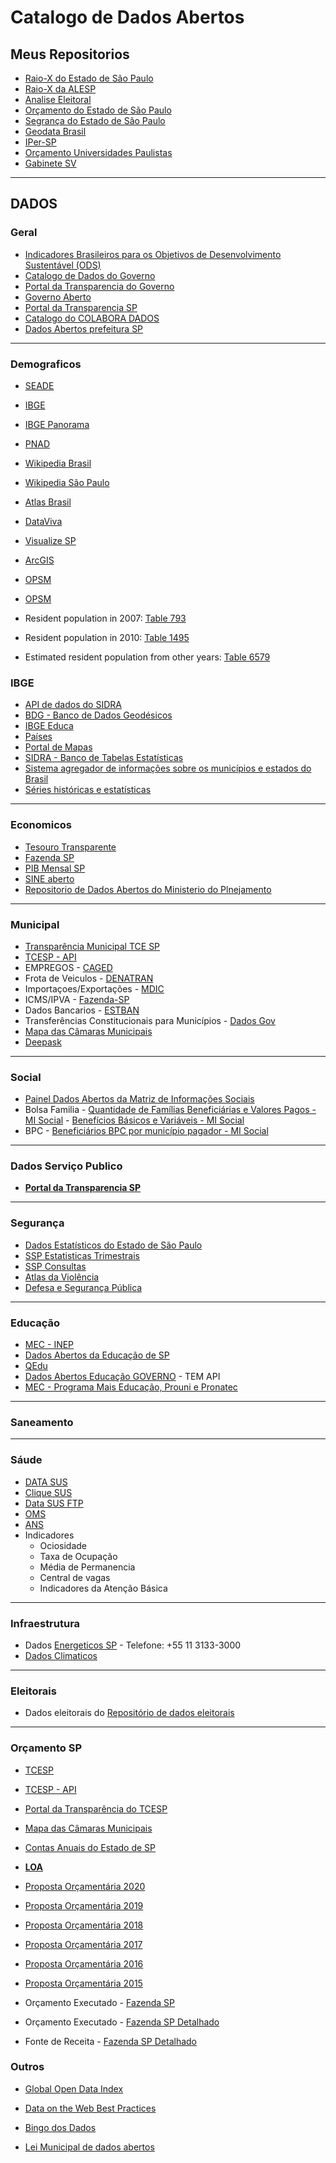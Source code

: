 # Catalogo de Dados Abertos

## Meus Repositorios

- [Raio-X do Estado de São Paulo](https://github.com/d116626/raiox_sp)
- [Raio-X da ALESP](https://github.com/d116626/raioX_alesp)
- [Analise Eleitoral](https://github.com/d116626/analise_eleitoral)
- [Orçamento do Estado de São Paulo](https://github.com/d116626/orcamento_sp)
- [Segrança do Estado de São Paulo](https://github.com/d116626/seguranca_sp)
- [Geodata Brasil](https://github.com/d116626/brasil_geodata)
- [IPer-SP](https://github.com/d116626/iper_sp)
- [Orçamento Universidades Paulistas](https://github.com/d116626/universidades_paulistas)
- [Gabinete SV](https://github.com/d116626/gabinete_sv)

----

## DADOS

### Geral
- [Indicadores Brasileiros para os Objetivos de Desenvolvimento Sustentável (ODS)](https://odsbrasil.gov.br/)
- [Catalogo de Dados do Governo](http://dados.gov.br/dataset?_organization_limit=0)
- [Portal da Transparencia do Governo](http://www.portaltransparencia.gov.br/servidores)
- [Governo Aberto](http://www.governoaberto.sp.gov.br/)
- [Portal da Transparencia SP](http://www.transparencia.sp.gov.br/)
- [Catalogo do COLABORA DADOS](http://colaboradados.com.br/)
- [Dados Abertos prefeitura SP](http://dados.prefeitura.sp.gov.br/)




----
### Demograficos
- [SEADE](http://www.seade.gov.br/lista-produtos/)
- [IBGE](https://seriesestatisticas.ibge.gov.br/lista_tema.aspx?op=0&no=10#)
- [IBGE Panorama](https://cidades.ibge.gov.br/brasil/sp/panorama)
- [PNAD](https://br.advfn.com/indicadores/pnad)


- [Wikipedia Brasil](https://pt.wikipedia.org/wiki/Demografia_do_Brasil)
- [Wikipedia São Paulo](https://pt.wikipedia.org/wiki/S%C3%A3o_Paulo_(estado)#cite_note-IBGE_Pop_2019-2)


- [Atlas Brasil](http://atlasbrasil.org.br/2013/pt/perfil_uf/sao-paulo)
- [DataViva](http://dataviva.info/en/location/4sp090607)

- [Visualize SP](http://visualizesp.seade.gov.br/category/demografia/)




- [ArcGIS](https://www.arcgis.com/home/index.html)

- [OPSM](https://wiki.openstreetmap.org/wiki/API)
- [OPSM](https://towardsdatascience.com/loading-data-from-openstreetmap-with-python-and-the-overpass-api-513882a27fd0)



- Resident population in 2007: [Table 793](https://sidra.ibge.gov.br/pesquisa/censo-demografico/contagem-2007/tabelas)
- Resident population in 2010: [Table 1495](https://sidra.ibge.gov.br/pesquisa/censo-demografico/demografico-2010/amostra-resultados-gerais)
- Estimated resident population from other years: [Table 6579](https://sidra.ibge.gov.br/pesquisa/estimapop/tabelas)

### IBGE
- [API de dados do SIDRA](http://api.sidra.ibge.gov.br/)
- [BDG - Banco de Dados Geodésicos](http://www.bdg.ibge.gov.br/appbdg/)
- [IBGE Educa](https://educa.ibge.gov.br/)
- [Países](https://paises.ibge.gov.br/)
- [Portal de Mapas](https://portaldemapas.ibge.gov.br/portal.php)
- [SIDRA - Banco de Tabelas Estatísticas](https://sidra.ibge.gov.br/home/ipca/brasil)
- [Sistema agregador de informações sobre os municípios e estados do Brasil](https://cidades.ibge.gov.br/)
- [Séries históricas e estatísticas](https://seriesestatisticas.ibge.gov.br/)


----
### Economicos
- [Tesouro Transparente](http://www.tesourotransparente.gov.br/)
- [Fazenda SP](https://portal.fazenda.sp.gov.br/acessoinformacao)
- [PIB Mensal SP](http://www.seade.gov.br/produtos/pib-mensal/)
- [SINE aberto](https://sineaberto.economia.gov.br/vagas.html)
- [Repositorio de Dados Abertos do Ministerio do Plnejamento](http://www.planejamento.gov.br/repositorio-de-dados-abertos/repositorio-de-dados-abertos)


----
### Municipal
- [Transparência Municipal TCE SP](https://transparencia.tce.sp.gov.br/)
- [TCESP - API](https://transparencia.tce.sp.gov.br/apis)
- EMPREGOS - [CAGED](http://pdet.mte.gov.br/)
- Frota de Veiculos - [DENATRAN](https://infraestrutura.gov.br/component/content/article/115-portal-denatran/8552-estat%C3%ADsticas-frota-de-ve%C3%ADculos-denatran.html)
- Importaçoes/Exportações - [MDIC](http://www.mdic.gov.br/index.php/comercio-exterior/estatisticas-de-comercio-exterior/base-de-dados-do-comercio-exterior-brasileiro-arquivos-para-download)     
- ICMS/IPVA - [Fazenda-SP](https://www.fazenda.sp.gov.br/RepasseConsulta/Consulta/repasse.aspx) 
- Dados Bancarios -  [ESTBAN](https://www.bcb.gov.br/estatisticas/estatisticabancariamunicipios)    
- Transferências Constitucionais para Municípios - [Dados Gov](http://dados.gov.br/dataset/transferencias-constitucionais-para-municipios) 
- [Mapa das Câmaras Municipais](https://painel.tce.sp.gov.br/pentaho/api/repos/%3Apublic%3ACamara%3Acamara.wcdf/generatedContent?password=zero&userid=anony)
- [Deepask](http://www.deepask.com/goes?page=taubate/SP-Investimento-em-saude-e-saneamento:-Veja-o-gasto-publico-no-seu-municipio)



----
### Social
- [Painel Dados Abertos da Matriz de Informações Sociais](http://aplicacoes.mds.gov.br/sagi-paineis/analise_dados_abertos/)
- Bolsa Familia - [Quantidade de Famílias Beneficiárias e Valores Pagos - MI Social](http://dados.gov.br/dataset/bolsa-familia-misocial) -  [Benefícios Básicos e Variáveis - MI Social](http://dados.gov.br/dataset/beneficios-bolsa-familia-mi-social) 
- BPC - [Beneficiários BPC por município pagador - MI Social](http://dados.gov.br/dataset/bpc-por-municipio-pagador)                           



----
### Dados Serviço Publico
- [**Portal da Transparencia SP**](http://www.transparencia.sp.gov.br/)


----
### Segurança
- [Dados Estatísticos do Estado de São Paulo](http://www.ssp.sp.gov.br/Estatistica/Pesquisa.aspx)
- [SSP Estatisticas Trimestrais](http://www.ssp.sp.gov.br/Estatistica/Trimestrais.aspx)
- [SSP Consultas](http://www.ssp.sp.gov.br/transparenciassp/Consulta.aspx)
- [Atlas da Violência](http://www.ipea.gov.br/atlasviolencia/)
- [Defesa e Segurança Pública](http://dados.gov.br/dataset?groups=defesa-seguranca)





----
### Educação
- [MEC - INEP](http://inep.gov.br/web/guest/microdados)
- [Dados Abertos da Educação de SP](https://dados.educacao.sp.gov.br/search/type/dataset)
- [QEdu](https://www.qedu.org.br/)
- [Dados Abertos Educação GOVERNO](http://educacao.dadosabertosbr.com/escolas/estatisticas) -  TEM API
- [MEC - Programa Mais Educação, Prouni e Pronatec](http://dadosabertos.mec.gov.br)
----
### Saneamento



----
### Sáude
- [DATA SUS](http://www2.datasus.gov.br/DATASUS/index.php?area=0901&item=1)   
- [Clique SUS](https://www.cliquesus.com.br/)
- [Data SUS FTP](http://ftp.datasus.gov.br/dissemin/publicos/SIHSUS/200801_/dados/)
- [OMS](https://www.who.int/gho/themes/en/)
- [ANS](http://www.ans.gov.br/planos-de-saude-e-operadoras/informacoes-e-avaliacoes-de-operadoras)
- Indicadores
  - Ociosidade
  - Taxa de Ocupação
  - Média de Permanencia
  - Central de vagas
  - Indicadores da Atenção Básica








----
### Infraestrutura
- Dados [Energeticos SP](http://dadosenergeticos.energia.sp.gov.br/portalcev2/index.html) -  Telefone: +55 11 3133-3000
- [Dados Climaticos](http://bancodedados.cptec.inpe.br/)



----
### Eleitorais
- Dados eleitorais do [ Repositório de dados eleitorais ](http://www.tse.jus.br/eleicoes/estatisticas/repositorio-de-dados-eleitorais-1)


----
### Orçamento SP
- [TCESP](https://www.tce.sp.gov.br/#)
- [TCESP - API](https://transparencia.tce.sp.gov.br/apis)
- [Portal da Transparência do TCESP](https://www4.tce.sp.gov.br/transparencia/)
- [Mapa das Câmaras Municipais](https://painel.tce.sp.gov.br/pentaho/api/repos/%3Apublic%3ACamara%3Acamara.wcdf/generatedContent?password=zero&userid=anony)
- [Contas Anuais do Estado de SP](https://www.tce.sp.gov.br/contas-anuais)
-  [**LOA**](https://www.al.sp.gov.br/alesp/pesquisa-proposicoes/?direction=inicio&lastPage=0&currentPage=0&act=detalhe&idDocumento=&rowsPerPage=20&currentPageDetalhe=1&tpDocumento=&method=search&text=&natureId=&legislativeNumber=&legislativeYear=&natureIdMainDoc=loa&anoDeExercicio=&strInitialDate=&strFinalDate=&author=105&supporter=&politicalPartyId=&stageId=)
 - [Proposta Orçamentária 2020](https://www.al.sp.gov.br/propositura/?id=1000289881)
 - [Proposta Orçamentária 2019](https://www.al.sp.gov.br/propositura/?id=1000232720)
 - [Proposta Orçamentária 2018](https://www.al.sp.gov.br/propositura/?id=1000171074)
 - [Proposta Orçamentária 2017](https://www.al.sp.gov.br/propositura/?id=1000005738)
 - [Proposta Orçamentária 2016](https://www.al.sp.gov.br/propositura/?id=1279623)
 - [Proposta Orçamentária 2015](https://www.al.sp.gov.br/propositura/?id=1225049)
 

- Orçamento Executado - [Fazenda SP](https://portal.fazenda.sp.gov.br/acessoinformacao/Paginas/Consulta-Receita-Orçamentária.aspx)
- Orçamento Executado - [Fazenda SP Detalhado](https://www.fazenda.sp.gov.br/SigeoLei131/Paginas/FlexConsDespesa.aspx)


- Fonte de Receita - [Fazenda SP Detalhado](https://www.fazenda.sp.gov.br/SigeoLei131/Paginas/FlexConsReceita.aspx)





### Outros
- [Global Open Data Index](https://index.okfn.org/dataset/)

- [Data on the Web Best Practices](https://www.w3.org/TR/dwbp/)

- [Bingo dos Dados](https://campagnucci.github.io/opendatabingo/)

- [Lei Municipal de dados abertos](http://legislacao.prefeitura.sp.gov.br/leis/lei-16051-de-06-de-agosto-de-2014)

